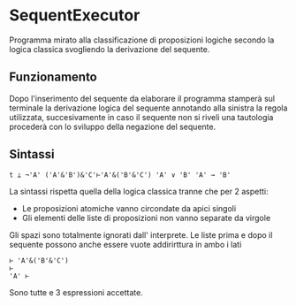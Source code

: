 # SequentExecutor
Programma mirato alla classificazione di proposizioni logiche secondo la logica classica svogliendo la derivazione del
sequente.

## Funzionamento
Dopo l'inserimento del sequente da elaborare il programma stamperà sul terminale la derivazione logica del sequente
annotando alla sinistra la regola utilizzata, succesivamente in caso il sequente non si riveli una tautologia procederà
con lo sviluppo della negazione del sequente.

## Sintassi
```
t ⊥ ¬'A' ('A'&'B')&'C'⊢'A'&('B'&'C') 'A' ∨ 'B' 'A' → 'B'
```
La sintassi rispetta quella della logica classica tranne che per 2 aspetti:
- Le proposizioni atomiche vanno circondate da apici singoli
- Gli elementi delle liste di proposizioni non vanno separate da virgole

Gli spazi sono totalmente ignorati dall' interprete.
Le liste prima e dopo il sequente possono anche essere vuote addirirttura in ambo i lati
```
⊢ 'A'&('B'&'C')
⊢
'A' ⊢
```
Sono tutte e 3 espressioni accettate.